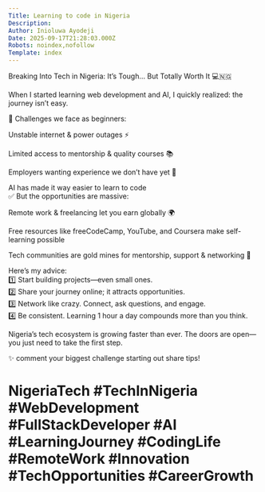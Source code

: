 ```yaml
---
Title: Learning to code in Nigeria
Description: 
Author: Inioluwa Ayodeji
Date: 2025-09-17T21:28:03.000Z
Robots: noindex,nofollow
Template: index
---
```

<p>Breaking Into Tech in Nigeria: It’s Tough… But Totally Worth It 💻🇳🇬</p>

<p>When I started learning web development and AI, I quickly realized: the journey isn’t easy.</p>

<p>🚫 Challenges we face as beginners:</p>

<p>Unstable internet &amp; power outages ⚡</p>

<p>Limited access to mentorship &amp; quality courses 📚</p>

<p>Employers wanting experience we don’t have yet 🎯</p>

<p>AI has made it way easier to learn to code<br>
✅ But the opportunities are massive:</p>

<p>Remote work &amp; freelancing let you earn globally 🌍</p>

<p>Free resources like freeCodeCamp, YouTube, and Coursera make self-learning possible</p>

<p>Tech communities are gold mines for mentorship, support &amp; networking 🤝</p>

<p>Here’s my advice:<br>
1️⃣ Start building projects—even small ones.<br>
2️⃣ Share your journey online; it attracts opportunities.<br>
3️⃣ Network like crazy. Connect, ask questions, and engage.<br>
4️⃣ Be consistent. Learning 1 hour a day compounds more than you think.</p>

<p>Nigeria’s tech ecosystem is growing faster than ever. The doors are open—you just need to take the first step.</p>

<p>✨ comment  your biggest challenge starting out share tips!</p>

<h1>
  
  
  NigeriaTech #TechInNigeria #WebDevelopment #FullStackDeveloper #AI #LearningJourney #CodingLife #RemoteWork #Innovation #TechOpportunities #CareerGrowth
</h1>

